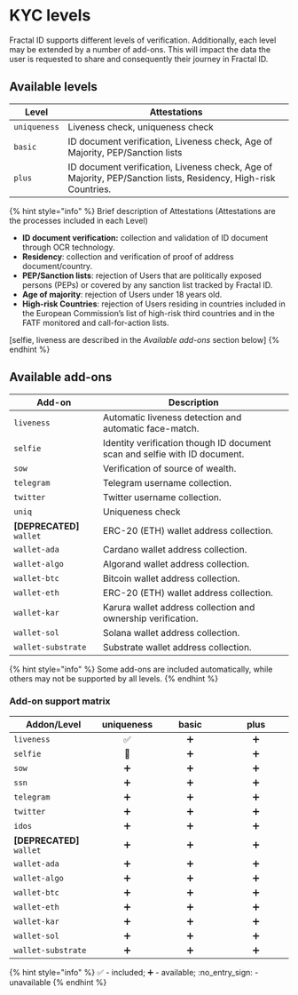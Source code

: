 # KYC levels

Fractal ID supports different levels of verification. Additionally, each level may be extended by a number of add-ons. This will impact the data the user is requested to share and consequently their journey in Fractal ID.

## Available levels

| Level        | Attestations                                                                                                   |
| ------------ | -------------------------------------------------------------------------------------------------------------- |
| `uniqueness` | Liveness check, uniqueness check                                                                               |
| `basic`      | ID document verification, Liveness check, Age of Majority, PEP/Sanction lists                                  |
| `plus`       | ID document verification, Liveness check, Age of Majority, PEP/Sanction lists, Residency, High-risk Countries. |

{% hint style="info" %}
Brief description of Attestations (Attestations are the processes included in each Level)

* **ID document verification:** collection and validation of ID document through OCR technology.
* **Residency**: collection and verification of proof of address document/country.&#x20;
* **PEP/Sanction lists**: rejection of Users that are politically exposed persons (PEPs) or covered by any sanction list tracked by Fractal ID.
* **Age of majority**: rejection of Users under 18 years old.
* **High-risk Countries**: rejection of Users residing in countries included in the European Commission’s list of high-risk third countries and in the FATF monitored and call-for-action lists.

\[selfie, liveness are described in the _Available add-ons_ section below]
{% endhint %}

## Available add-ons

| Add-on                     | Description                                                                |
| -------------------------- | -------------------------------------------------------------------------- |
| `liveness`                 | Automatic liveness detection and automatic face-match.                     |
| `selfie`                   | Identity verification though ID document scan and selfie with ID document. |
| `sow`                      | Verification of source of wealth.                                          |
| `telegram`                 | Telegram username collection.                                              |
| `twitter`                  | Twitter username collection.                                               |
| `uniq`                     | Uniqueness check                                                           |
| **\[DEPRECATED]** `wallet` | ERC-20 (ETH) wallet address collection.                                    |
| `wallet-ada`               | Cardano wallet address collection.                                         |
| `wallet-algo`              | Algorand wallet address collection.                                        |
| `wallet-btc`               | Bitcoin wallet address collection.                                         |
| `wallet-eth`               | ERC-20 (ETH) wallet address collection.                                    |
| `wallet-kar`               | Karura wallet address collection and ownership verification.               |
| `wallet-sol`               | Solana wallet address collection.                                          |
| `wallet-substrate`         | Substrate wallet address collection.                                       |



{% hint style="info" %}
Some add-ons are included automatically, while others may not be supported by all levels.
{% endhint %}

### Add-on support matrix

<table><thead><tr><th width="176.83098725743793">Addon/Level</th><th align="center">uniqueness</th><th width="186.28571428571428" align="center">basic</th><th width="193.94328076609133" align="center">plus</th></tr></thead><tbody><tr><td><code>liveness</code></td><td align="center">✅</td><td align="center">➕</td><td align="center">➕</td></tr><tr><td><code>selfie</code></td><td align="center"><span data-gb-custom-inline data-tag="emoji" data-code="1f6ab">🚫</span></td><td align="center">➕</td><td align="center">➕</td></tr><tr><td><code>sow</code></td><td align="center">➕</td><td align="center">➕</td><td align="center">➕</td></tr><tr><td><code>ssn</code></td><td align="center">➕</td><td align="center">➕</td><td align="center">➕</td></tr><tr><td><code>telegram</code></td><td align="center">➕</td><td align="center">➕</td><td align="center">➕</td></tr><tr><td><code>twitter</code></td><td align="center">➕</td><td align="center">➕</td><td align="center">➕</td></tr><tr><td><code>idos</code></td><td align="center">➕</td><td align="center">➕</td><td align="center">➕</td></tr><tr><td><strong>[DEPRECATED]</strong> <code>wallet</code></td><td align="center">➕</td><td align="center">➕</td><td align="center">➕</td></tr><tr><td><code>wallet-ada</code></td><td align="center">➕</td><td align="center">➕</td><td align="center">➕</td></tr><tr><td><code>wallet-algo</code></td><td align="center">➕</td><td align="center">➕</td><td align="center">➕</td></tr><tr><td><code>wallet-btc</code></td><td align="center">➕</td><td align="center">➕</td><td align="center">➕</td></tr><tr><td><code>wallet-eth</code></td><td align="center">➕</td><td align="center">➕</td><td align="center">➕</td></tr><tr><td><code>wallet-kar</code></td><td align="center">➕</td><td align="center">➕</td><td align="center">➕</td></tr><tr><td><code>wallet-sol</code></td><td align="center">➕</td><td align="center">➕</td><td align="center">➕</td></tr><tr><td><code>wallet-substrate</code></td><td align="center">➕</td><td align="center">➕</td><td align="center">➕</td></tr></tbody></table>

{% hint style="info" %}
✅ - included; ➕ - available; :no\_entry\_sign: - unavailable
{% endhint %}

